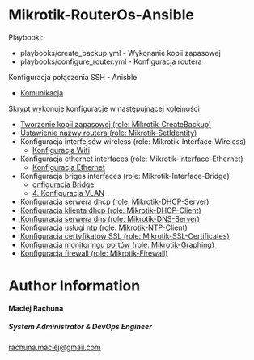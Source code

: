 Mikrotik-RouterOs-Ansible
=========

Playbooki:
- playbooks/create_backup.yml - Wykonanie kopii zapasowej
- playbooks/configure_router.yml - Konfiguracja routera

Konfiguracja połączenia SSH - Anisble
- [Komunikacja](docs/ansible_connections/overview.md)

Skrypt wykonuje konfiguracje w następujnącej kolejności
- [Tworzenie kopii zapasowej (role: Mikrotik-CreateBackup)](docs/create_backup/overview.md)
- [Ustawienie nazwy routera (role: Mikrotik-SetIdentity)](docs/set_identity/overview.md)
- Konfiguracja interfejsów wireless (role: Mikrotik-Interface-Wireless)
  - [Konfiguracja Wifi](docs/interfaces-wireless/wireless.md)
- Konfiguracja ethernet interfaces (role: Mikrotik-Interface-Ethernet)
  - [Konfiguracja Ethernet](docs/interfaces-ethernet/ethernet.md)
- Konfiguracja briges interfaces (role: Mikrotik-Interface-Bridge)
  - [onfiguracja Bridge](docs/interfaces-bridge/bridge.md)
  - [4. Konfiguracja VLAN](docs/interfaces-bridge/vlan.md)
- [Konfiguracja serwera dhcp (role: Mikrotik-DHCP-Server)](docs/dhcp_server/overview.md)
- [Konfiguracja klienta dhcp (role: Mikrotik-DHCP-Client)](docs/dhcp_client/overview.md)
- [Konfiguracja serwera dns (role: Mikrotik-DNS-Server)](docs/dns_server/overview.md)
- [Konfiguracja usługi ntp (role: Mikrotik-NTP-Client)](docs/ntp_client/overview.md)
- [Konfiguracja certyfikatów SSL (role: Mikrotik-SSL-Certificates)](docs/ssl_certificates/overview.md)
- [Konfiguracja monitoringu portów (role: Mikrotik-Graphing)](docs/graphing/overview.md)
- [Konfiguracja firewall (role: Mikrotik-Firewall)](docs/firewall/overview.md)

Author Information
=========
 **Maciej Rachuna**
##### System Administrator & DevOps Engineer
rachuna.maciej@gmail.com